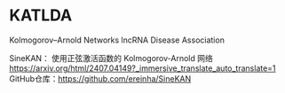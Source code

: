 # KATLDA
Kolmogorov–Arnold Networks lncRNA Disease Association

SineKAN： 使用正弦激活函数的 Kolmogorov-Arnold 网络
https://arxiv.org/html/2407.04149?_immersive_translate_auto_translate=1
GitHub仓库：https://github.com/ereinha/SineKAN